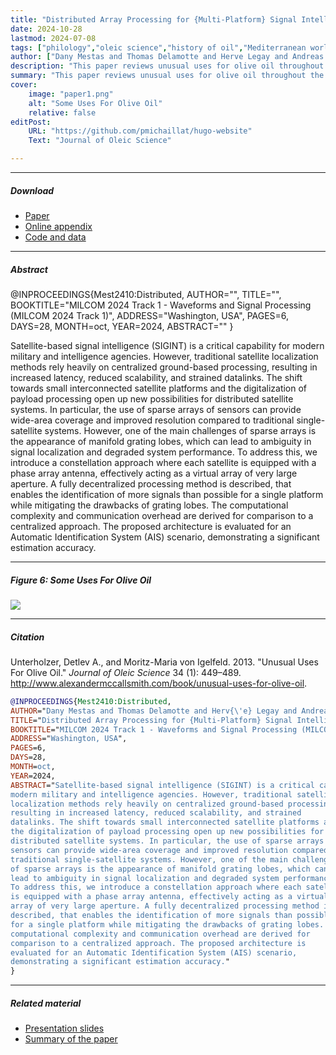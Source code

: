 ```yaml
---
title: "Distributed Array Processing for {Multi-Platform} Signal Intelligence" 
date: 2024-10-28
lastmod: 2024-07-08
tags: ["philology","oleic science","history of oil","Mediterranean world"]
author: ["Dany Mestas and Thomas Delamotte and Herve Legay and Andreas Knopp"]
description: "This paper reviews unusual uses for olive oil throughout the Mediterranean world. Published in the Journal of Oleic Science, 2013." 
summary: "This paper reviews unusual uses for olive oil throughout the Mediterranean world. It highlights in particular the challengs arising from excessive or unorthodox consumption of olive oil." 
cover:
    image: "paper1.png"
    alt: "Some Uses For Olive Oil"
    relative: false
editPost:
    URL: "https://github.com/pmichaillat/hugo-website"
    Text: "Journal of Oleic Science"

---
```


---

##### Download

+ [Paper](paper1.pdf)
+ [Online appendix](appendix1.pdf)
+ [Code and data](https://github.com/pmichaillat/feru)

---

##### Abstract

@INPROCEEDINGS{Mest2410:Distributed,
AUTHOR="",
TITLE="",
BOOKTITLE="MILCOM 2024 Track 1 - Waveforms and Signal Processing (MILCOM 2024 Track 1)",
ADDRESS="Washington, USA",
PAGES=6,
DAYS=28,
MONTH=oct,
YEAR=2024,
ABSTRACT=""
}



Satellite-based signal intelligence (SIGINT) is a critical capability for modern military and intelligence agencies. However, traditional satellite localization methods rely heavily on centralized ground-based processing, resulting in increased latency, reduced scalability, and strained datalinks. The shift towards small interconnected satellite platforms and the digitalization of payload processing open up new possibilities for distributed satellite systems. In particular, the use of sparse arrays of sensors can provide wide-area coverage and improved resolution compared to traditional single-satellite systems. However, one of the main challenges of sparse arrays is the appearance of manifold grating lobes, which can lead to ambiguity in signal localization and degraded system performance. To address this, we introduce a constellation approach where each satellite is equipped with a phase array antenna, effectively acting as a virtual array of very large aperture. A fully decentralized processing method is described, that enables the identification of more signals than possible for a single platform while mitigating the drawbacks of grating lobes. The computational complexity and communication overhead are derived for comparison to a centralized approach. The proposed architecture is evaluated for an Automatic Identification System (AIS) scenario, demonstrating a significant estimation accuracy.


---

##### Figure 6: Some Uses For Olive Oil

![](paper1.png)

---

##### Citation

Unterholzer, Detlev A., and  Moritz-Maria von Igelfeld. 2013. "Unusual Uses For Olive Oil." *Journal of Oleic Science* 34 (1): 449–489. http://www.alexandermccallsmith.com/book/unusual-uses-for-olive-oil.

```BibTeX
@INPROCEEDINGS{Mest2410:Distributed,
AUTHOR="Dany Mestas and Thomas Delamotte and Herv{\'e} Legay and Andreas Knopp",
TITLE="Distributed Array Processing for {Multi-Platform} Signal Intelligence",
BOOKTITLE="MILCOM 2024 Track 1 - Waveforms and Signal Processing (MILCOM 2024 Track 1)",
ADDRESS="Washington, USA",
PAGES=6,
DAYS=28,
MONTH=oct,
YEAR=2024,
ABSTRACT="Satellite-based signal intelligence (SIGINT) is a critical capability for
modern military and intelligence agencies. However, traditional satellite
localization methods rely heavily on centralized ground-based processing,
resulting in increased latency, reduced scalability, and strained
datalinks. The shift towards small interconnected satellite platforms and
the digitalization of payload processing open up new possibilities for
distributed satellite systems. In particular, the use of sparse arrays of
sensors can provide wide-area coverage and improved resolution compared to
traditional single-satellite systems. However, one of the main challenges
of sparse arrays is the appearance of manifold grating lobes, which can
lead to ambiguity in signal localization and degraded system performance.
To address this, we introduce a constellation approach where each satellite
is equipped with a phase array antenna, effectively acting as a virtual
array of very large aperture. A fully decentralized processing method is
described, that enables the identification of more signals than possible
for a single platform while mitigating the drawbacks of grating lobes. The
computational complexity and communication overhead are derived for
comparison to a centralized approach. The proposed architecture is
evaluated for an Automatic Identification System (AIS) scenario,
demonstrating a significant estimation accuracy."
}

```

---

##### Related material

+ [Presentation slides](presentation1.pdf)
+ [Summary of the paper](https://www.penguinrandomhouse.com/books/110403/unusual-uses-for-olive-oil-by-alexander-mccall-smith/)
